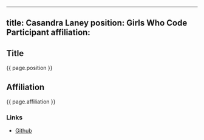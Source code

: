  ---
 title: Casandra Laney
 position: Girls Who Code Participant
 affiliation: 
 ---
 ## Title
 {{ page.position }}
 
 ## Affiliation
 
 {{ page.affiliation }}
 
 ### Links
 <!-- Add your links below -->
 - [Github](https://github.com/casandralaney)
